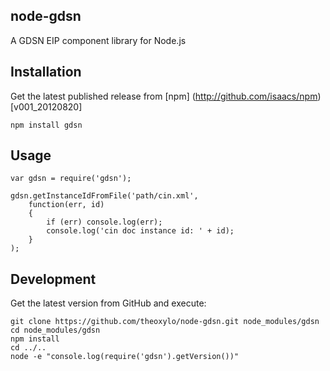 ## node-gdsn

A GDSN EIP component library for Node.js


## Installation

Get the latest published release from [npm] (http://github.com/isaacs/npm) [v001_20120820]

    npm install gdsn


## Usage

    var gdsn = require('gdsn');

    gdsn.getInstanceIdFromFile('path/cin.xml',
        function(err, id)
        {
            if (err) console.log(err);
            console.log('cin doc instance id: ' + id);
        }
    );


## Development
    
Get the latest version from GitHub and execute:

    git clone https://github.com/theoxylo/node-gdsn.git node_modules/gdsn
    cd node_modules/gdsn
    npm install
    cd ../..
    node -e "console.log(require('gdsn').getVersion())"
